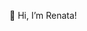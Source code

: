  👋 Hi, I’m Renata!

<!---
renataalveszz/renataalveszz is a ✨ special ✨ repository because its `README.md` (this file) appears on your GitHub profile.
You can click the Preview link to take a look at your changes.
--->
